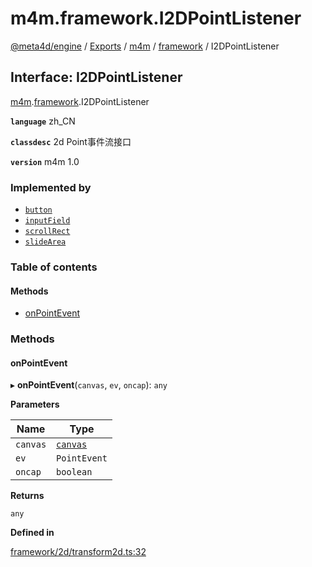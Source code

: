 # m4m.framework.I2DPointListener

[@meta4d/engine](../) / [Exports](../modules/) / [m4m](../modules/m4m.md) / [framework](../modules/m4m.framework.md) / I2DPointListener

## Interface: I2DPointListener

[m4m](../modules/m4m.md).[framework](../modules/m4m.framework.md).I2DPointListener

**`language`** zh\_CN

**`classdesc`** 2d Point事件流接口

**`version`** m4m 1.0

### Implemented by

* [`button`](../classes/m4m.framework.button.md)
* [`inputField`](../classes/m4m.framework.inputField.md)
* [`scrollRect`](../classes/m4m.framework.scrollRect.md)
* [`slideArea`](../classes/m4m.framework.slideArea.md)

### Table of contents

#### Methods

* [onPointEvent](m4m.framework.I2DPointListener.md#onpointevent)

### Methods

#### onPointEvent

▸ **onPointEvent**(`canvas`, `ev`, `oncap`): `any`

**Parameters**

| Name     | Type                                           |
| -------- | ---------------------------------------------- |
| `canvas` | [`canvas`](../classes/m4m.framework.canvas.md) |
| `ev`     | `PointEvent`                                   |
| `oncap`  | `boolean`                                      |

**Returns**

`any`

**Defined in**

[framework/2d/transform2d.ts:32](https://github.com/meta4d-me/meta4d-engine/blob/cf6bfe6/src/framework/2d/transform2d.ts#L32)
